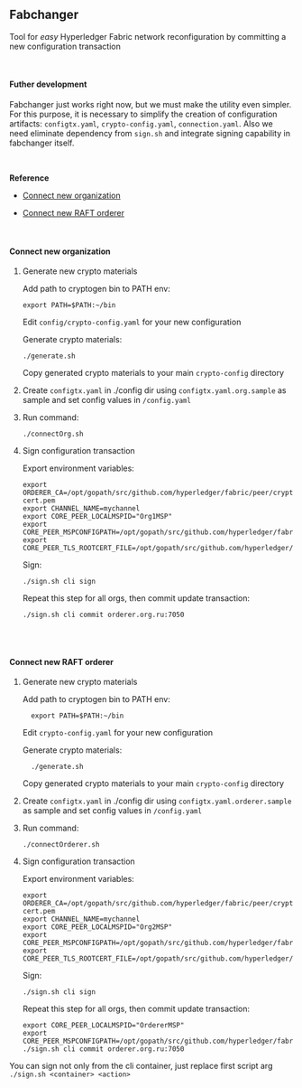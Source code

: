 
## Fabchanger
 
 Tool for _easy_ Hyperledger Fabric network reconfiguration by committing a new configuration transaction

<br/>

#### Futher development

Fabchanger just works right now, but we must make the utility even simpler. For this purpose, it is necessary to simplify the creation of configuration artifacts: `configtx.yaml`, `crypto-config.yaml`, `connection.yaml`. Also we need eliminate dependency from `sign.sh` and integrate signing capability in fabchanger itself.   

<br/>

**Reference**
 
 - [Connect new organization](#org)

 - [Connect new RAFT orderer](#orderer)

<br/>

#### <a name=org>Connect new organization</a>
  1. Generate new crypto materials
  
      Add path to cryptogen bin to PATH env: 
      
         export PATH=$PATH:~/bin
         
      Edit `config/crypto-config.yaml` for your new configuration
     
      Generate crypto materials:
        
         ./generate.sh
      
      Copy generated crypto materials to your main `crypto-config` directory
  
  2. Create `configtx.yaml` in ./config dir using `configtx.yaml.org.sample` as sample and set config values in `/config.yaml`
  3. Run command:
      
         ./connectOrg.sh
  
  4. Sign configuration transaction
      
      Export environment variables:
  
         export ORDERER_CA=/opt/gopath/src/github.com/hyperledger/fabric/peer/crypto/ordererOrganizations/example.com/orderers/orderer.example.com/msp/tlscacerts/tlsca.example.com-cert.pem
         export CHANNEL_NAME=mychannel
         export CORE_PEER_LOCALMSPID="Org1MSP"
         export CORE_PEER_MSPCONFIGPATH=/opt/gopath/src/github.com/hyperledger/fabric/peer/crypto/peerOrganizations/org2.example.com/users/Admin@org2.example.com/msp
         export CORE_PEER_TLS_ROOTCERT_FILE=/opt/gopath/src/github.com/hyperledger/fabric/peer/crypto/peerOrganizations/org2.example.com/peers/peer0.org2.example.com/tls/ca.crt
         
      Sign:
      
         ./sign.sh cli sign
         
      Repeat this step for all orgs, then commit update transaction:
        
         ./sign.sh cli commit orderer.org.ru:7050
         
         
<br/><br/>         
#### <a name=orderer>Connect new RAFT orderer</a>
   1. Generate new crypto materials
     
         Add path to cryptogen bin to PATH env: 
         
            export PATH=$PATH:~/bin
            
         Edit `crypto-config.yaml` for your new configuration
        
         Generate crypto materials:
           
            ./generate.sh
         
         Copy generated crypto materials to your main `crypto-config` directory
  2. Create `configtx.yaml` in ./config dir using `configtx.yaml.orderer.sample` as sample and set config values in `/config.yaml`
  3. Run command:
      
         ./connectOrderer.sh
  
  4. Sign configuration transaction
      
      Export environment variables:
  
         export ORDERER_CA=/opt/gopath/src/github.com/hyperledger/fabric/peer/crypto/ordererOrganizations/example.com/orderers/orderer.example.com/msp/tlscacerts/tlsca.example.com-cert.pem
         export CHANNEL_NAME=mychannel
         export CORE_PEER_LOCALMSPID="Org2MSP"
         export CORE_PEER_MSPCONFIGPATH=/opt/gopath/src/github.com/hyperledger/fabric/peer/crypto/peerOrganizations/org2.example.com/users/Admin@org2.example.com/msp
         export CORE_PEER_TLS_ROOTCERT_FILE=/opt/gopath/src/github.com/hyperledger/fabric/peer/crypto/peerOrganizations/org2.example.com/peers/peer0.org2.example.com/tls/ca.crt
         
      Sign:
      
         ./sign.sh cli sign
         
      Repeat this step for all orgs, then commit update transaction:
        
         export CORE_PEER_LOCALMSPID="OrdererMSP"
         export CORE_PEER_MSPCONFIGPATH=/opt/gopath/src/github.com/hyperledger/fabric/peer/crypto/ordererOrganizations/example.com/users/Admin@example.com/msp
         ./sign.sh cli commit orderer.org.ru:7050
         
You can sign not only from the cli container, just replace first script arg `./sign.sh <container> <action>`